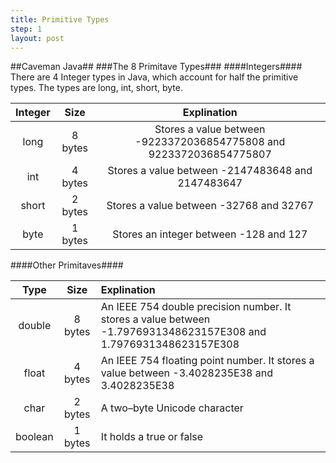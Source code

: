 ```yaml
---
title: Primitive Types
step: 1
layout: post
---
```


##Caveman Java##
###The 8 Primitave Types###
####Integers####
There are 4 Integer types in Java, which account for half the primitive types. The types are long, int, short, byte.

| Integer  |   Size  |                               Explination                            |
| :------: | :-----: | :------------------------------------------------------------------: |
|   long   | 8 bytes |  Stores a value between -9223372036854775808 and 9223372036854775807 |
|   int    | 4 bytes |        Stores a value between -2147483648 and 2147483647             |
|   short  | 2 bytes |            Stores a value between -32768 and 32767                   |
|   byte   | 1 bytes |            Stores an integer between -128 and 127                    |

####Other Primitaves####

|    Type    |   Size  |                               Explination                            |
| :--------: | :-----: | :------------------------------------------------------------------  |
|   double   | 8 bytes |  An IEEE 754 double precision number. It stores a value between -1.7976931348623157E308 and 1.7976931348623157E308 |
|   float    | 4 bytes | An IEEE 754 floating point number. It stores a value between -3.4028235E38 and 3.4028235E38 |
|   char     | 2 bytes |                            A two–byte Unicode character                                     |
|   boolean  | 1 bytes |                             It holds a true or false                                       | 
